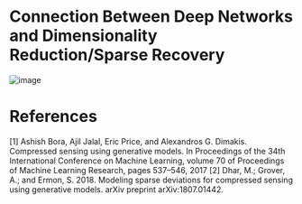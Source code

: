 # Connection Between Deep Networks and Dimensionality Reduction/Sparse Recovery

![image](https://user-images.githubusercontent.com/37774604/159789650-d4c663b6-6d2a-4fa2-a91e-89340a2ef877.png)

# References
[1] Ashish Bora, Ajil Jalal, Eric Price, and Alexandros G. Dimakis. Compressed sensing using generative models. In Proceedings of the 34th International Conference on Machine Learning, volume 70 of Proceedings of Machine Learning Research, pages 537–546, 2017
[2] Dhar, M.; Grover, A.; and Ermon, S. 2018. Modeling sparse deviations for compressed sensing using generative models. arXiv preprint arXiv:1807.01442.
